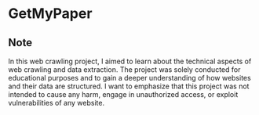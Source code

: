 # GetMyPaper
## Note
In this web crawling project, I aimed to learn about the technical aspects of web crawling and data extraction. The project was solely conducted for educational purposes and to gain a deeper understanding of how websites and their data are structured. I want to emphasize that this project was not intended to cause any harm, engage in unauthorized access, or exploit vulnerabilities of any website. 
